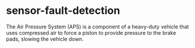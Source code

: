 # sensor-fault-detection
The Air Pressure System (APS) is a  component of a heavy-duty vehicle that uses compressed air to force a piston to provide pressure to the brake pads, slowing the vehicle down. 
